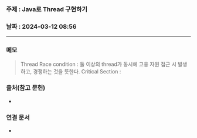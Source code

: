 ### 주제 : Java로 Thread 구현하기

### 날짜 : 2024-03-12 08:56
----
### 메모
> Thread
> Race condition : 둘 이상의 thread가 동시에 고융 자원 접근 시 발생하고, 경쟁하는 것을 뜻한다.
> Critical Section : 

### 출처(참고 문헌)
-

### 연결 문서
-
